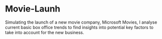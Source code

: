 # Movie-Launh
Simulating the launch of a new movie company, Microsoft Movies, I analyse current basic box office trends to find insights into potential key factors to take into account for the new business. 
